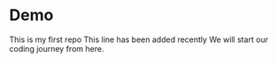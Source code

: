 # Demo
This is my first repo
This line has been added recently
We will start our coding journey from here.

